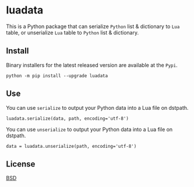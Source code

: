 # luadata

This is a Python package that can serialize `Python` list &amp; dictionary to `Lua` table, or unserialize `Lua` table to `Python` list & dictionary.

## Install

Binary installers for the latest released version are available at the `Pypi`.
```
python -m pip install --upgrade luadata
```

## Use

You can use `serialize` to output your Python data into a Lua file on dstpath.
```
luadata.serialize(data, path, encoding='utf-8')
```
You can use `unserialize` to output your Python data into a Lua file on dstpath.
```
data = luadata.unserialize(path, encoding='utf-8')
```

## License

[BSD](https://github.com/leafvmaple/luadata/blob/master/LICENSE)